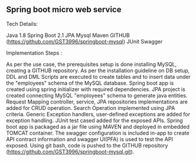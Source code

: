 ## Spring boot micro web service 


Tech Details:

Java 1.8
Spring Boot 2.1
JPA
Mysql
Maven
GITHUB (https://github.com/GST3996/springboot-mysql)
JUnit
Swagger

Implementation Steps :


As per the use case, the prerequisites setup is done installing MySQL, creating a GITHUB repository.
As per the installation guideline on DB setup, DDL and DML Scripts are executed to create tables and to insert data under the "employees" schema of the MySQL database.
Spring boot app is created using spring initializer with required dependencies.
JPA project is created connecting MySQL "employees" schema to generate java entities.
Request Mapping controller, service, JPA repositories implementations are added for CRUD operation.
Search Operation implemented using JPA criteria.
Generic Exception handlers, user-defined exceptions are added for exception handling.
JUnit test cased added for the exposed APIs.
Spring boot app is packaged as a jar file using MAVEN and deployed in embedded TOMCAT container.
The swagger configuration is included in-app to create API contract information and swagger UI(PFA) is used to test the API exposed.
Using git bash, code is pushed to the GITHUB repository (https://github.com/GST3996/springboot-mysql.git).


